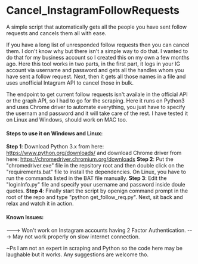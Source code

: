 # Cancel_InstagramFollowRequests
A simple script that automatically gets all the people you have sent follow requests and cancels them all with ease.

If you have a long list of unresponded follow requests then you can cancel them. I don't know why but there isn't a simple way to do that. I wanted to do that for my business account so I created this on my own a few months ago. Here this tool works in two parts, in the first part, it logs in your IG account via username and password and gets all the handles whom you have sent a follow request. Next, then it gets all those names in a file and uses unofficial Intagram API to cancel those in bulk.

The endpoint to get current follow requests isn't availale in the official API or the graph API, so I had to go for the scraping. Here it runs on Python3 and uses Chrome driver to automate everything, you just have to specify the usernam and password and it will take care of the rest. I have tested it on Linux and Windows, should work on MAC too.

#### Steps to use it on Windows and Linux:

**Step 1**: Download Python 3.x from here: https://www.python.org/downloads/ and download Chrome driver from here: https://chromedriver.chromium.org/downloads
**Step 2**: Put the "chromedriver.exe" file in the repsitory root and then double click on the "requirements.bat" file to install the dependencies. On Linux, you have to run the commands listed in the BAT file manually.
**Step 3**: Edit the "loginInfo.py" file and specify your username and password inside doule quotes.
**Step 4**: Finally start the script by openign command prompt in the root of the repo and type "python get_follow_req.py". Next, sit back and relax and watch it in action.

#### Known Issues:

---> Won't work on Instagram accounts having 2 Factor Authentication.
---> May not work properly on slow internet connection.

~Ps I am not an expert in scraping and Python so the code here may be laughable but it works. Any suggestions are welcome tho.
